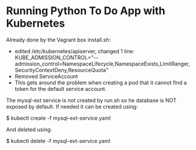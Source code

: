 # Running Python To Do App with Kubernetes

Already done by the Vagrant box install.sh:
* edited /etc/kubernetes/apiserver, changed 1 line:
KUBE_ADMISSION_CONTROL="--admission_control=NamespaceLifecycle,NamespaceExists,LimitRanger,SecurityContextDeny,ResourceQuota"
* Removed ServiceAccount
* This gets around the problem when creating a pod that it cannot find a token for the default service account.

The mysql-ext service is not created by run.sh so he database is NOT exposed by default. If needed it can be created using:

$ kubectl create -f mysql-ext-service.yaml

And deleted using:

$ kubectl delete -f mysql-ext-service.yaml

